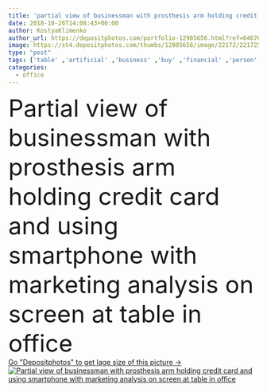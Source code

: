 ```yaml
---
title: 'partial view of businessman with prosthesis arm holding credit card and using smartphone with marketing analysis on screen at table in office '
date: 2018-10-26T14:08:43+00:00
author: KostyaKlimenko
author_url: https://depositphotos.com/portfolio-12985656.html?ref=64678756
image: https://st4.depositphotos.com/thumbs/12985656/image/22172/221725346/api_thumb_450.jpg?forcejpeg=true
type: "post"
tags: ['table' ,'artificial' ,'business' ,'buy' ,'financial' ,'person' ,'people' ,'cup' ,'male' ,'man' ,'connection' ,'coffee' ,'drink' ,'office' ,'beverage' ,'communication' ,'electronic' ,'wireless' ,'work' ,'businessman' ,'pay' ,'payment' ,'using' ,'profession' ,'website' ,'innovation' ,'gadget' ,'workplace' ,'purchase' ,'E commerce' ,'multimedia' ,'prosthetic' ,'smartphone' ,'disability' ,'e shopping' ,'Amputee' ,'professional occupation' ,'copy space' ,'Credit card' ,'partial view' ,'digital device' ,'cropped image' ,'marketing analysis' ,'cyborg hand' ,'physically challenged person' ,'hand prosthesis' ,'prosthesis arm' ]
categories: 
  - office
---
```

<div aling="center">
            <font size="60"> Partial view of businessman with prosthesis arm holding credit card and using smartphone with marketing analysis on screen at table in office</font>   
</div>
<div>
    <a href='https://st4.depositphotos.com/thumbs/12985656/image/22172/221725346/api_thumb_450.jpg?forcejpeg=true?ref=64678756' target=_blank > Go "Depositphotos" to get lage size of this picture ->
        <img href='https://st4.depositphotos.com/thumbs/12985656/image/22172/221725346/api_thumb_450.jpg?forcejpeg=true?ref=64678756' src='https://st4.depositphotos.com/12985656/22172/i/950/depositphotos_221725346-stock-photo-partial-view-businessman-prosthesis-arm.jpg?forcejpeg=true' alt='Partial view of businessman with prosthesis arm holding credit card and using smartphone with marketing analysis on screen at table in office' >
    </a>
</div>
